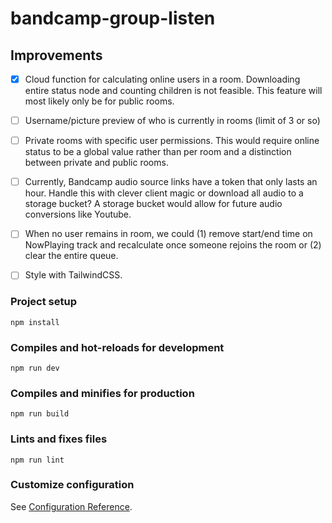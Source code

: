 # bandcamp-group-listen

## Improvements

- [x] Cloud function for calculating online users in a room. Downloading entire status node and counting children is not feasible. This feature will most likely only be for public rooms.

- [ ] Username/picture preview of who is currently in rooms (limit of 3 or so)

- [ ] Private rooms with specific user permissions. This would require online status to be a global value rather than per room and a distinction between private and public rooms.

- [ ] Currently, Bandcamp audio source links have a token that only lasts an hour. Handle this with clever client magic or download all audio to a storage bucket? A storage bucket would allow for future audio conversions like Youtube.

- [ ] When no user remains in room, we could (1) remove start/end time on NowPlaying track and recalculate once someone rejoins the room or (2) clear the entire queue.

- [ ] Style with TailwindCSS.

### Project setup

```
npm install
```

### Compiles and hot-reloads for development

```
npm run dev
```

### Compiles and minifies for production

```
npm run build
```

### Lints and fixes files

```
npm run lint
```

### Customize configuration

See [Configuration Reference](https://cli.vuejs.org/config/).
